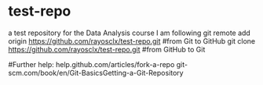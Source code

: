 # test-repo
a test repository for the Data Analysis course I am following
git remote add origin https://github.com/rayosclx/test-repo.git #from Git to GitHub
git clone https://github.com/rayosclx/test-repo.git #from GitHub to Git

#Further help:
help.github.com/articles/fork-a-repo
git-scm.com/book/en/Git-BasicsGetting-a-Git-Repository
